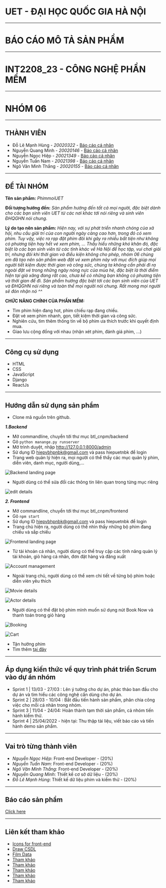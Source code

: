 # UET - ĐẠI HỌC QUỐC GIA HÀ NỘI

-----------------------------------------------------------------------------------------------------------------------------------------------------------------------

# BÁO CÁO MÔ TẢ SẢN PHẨM

-----------------------------------------------------------------------------------------------------------------------------------------------------------------------

# INT2208_23 - CÔNG NGHỆ PHẦN MỀM

-----------------------------------------------------------------------------------------------------------------------------------------------------------------------

# NHÓM 06

-----------------------------------------------------------------------------------------------------------------------------------------------------------------------

## THÀNH VIÊN

- Đỗ Lê Mạnh Hùng - _20020322_ - [Báo cáo cá nhân](https://github.com/dolemanhhung/CNPM/blob/769cef54e50deb80008f7b430e9cd422ca9be028/B%C3%A1o%20c%C3%A1o%20c%C3%A1%20nh%C3%A2n.md)
- Nguyễn Quang Minh - _20020146_ - [Báo cáo cá nhân](https://github.com/dolemanhhung/CNPM/blob/4216f2d557487f52583a78077c9e4a481457146c/Nh%C3%B3m%2006%20-%20Nguy%E1%BB%85n%20Quang%20Minh.md)
- Nguyễn Ngọc Hiệp - _20021349_ - [Báo cáo cá nhân](https://github.com/dolemanhhung/CNPM/blob/4edab81956d5ef4b5c8e422d93da0106317ae2e3/Nh%C3%B3m%2006%20-%20Nguy%E1%BB%85n%20Ng%E1%BB%8Dc%20Hi%E1%BB%87p.md)
- Nguyễn Tuấn Nam - _20021398_ - [Báo cáo cá nhân](https://github.com/dolemanhhung/CNPM/blob/2da7505dd2690f5334fbb621c493d5d5fddf65ec/CNPM_Nguy%E1%BB%85n%20Tu%E1%BA%A5n%20Nam_Nh%C3%B3m%2006.md)
- Ngô Văn Minh Thắng - _20020155_ - [Báo cáo cá nhân](https://github.com/dolemanhhung/CNPM/blob/04357bd7b8c6e7c18c2b257db985493f8009ffa2/Nh%C3%B3m%2006%20-%20Ng%C3%B4%20V%C4%83n%20Minh%20Th%E1%BA%AFng.md)

-----------------------------------------------------------------------------------------------------------------------------------------------------------------------

## ĐỀ TÀI NHÓM

**Tên sản phẩm:** _PhimmoiUET_

**Đối tượng hướng đến:** _Sản phẩm hướng đến tất cả mọi người, đặc biệt dành cho các bạn sinh viên UET từ các nơi khác tới nói riêng và sinh viên ĐHQGHN nói chung._

**Lý do tạo nên sản phẩm:** _Hiện nay, với sự phát triển nhanh chóng của xã hội, nhu cầu giải trí của con người ngày càng cao hơn, trong đó có xem phim. Tuy vậy, việc ra rạp đặt phim đôi khi gây ra nhiều bất tiện như không có phương tiện hay hết vé xem phim, ... Thấu hiểu những khó khăn đó, đặc biệt là các bạn sinh viên từ các tỉnh khác về Hà Nội để học tập, vui chơi giải trí, nhưng đôi khi thời gian và điều kiện không cho phép, nhóm 06 chúng em đã tạo nên sản phẩm web đặt vé xem phim này với mục đích giúp mọi người tiết kiệm được thời gian và công sức, chúng ta không cần phải đi ra ngoài đặt vé trong những ngày nóng nực của mùa hè, đặc biệt là thời điểm hiện tại giá xăng đang rất cao, chưa kể có những bạn không có phương tiện và thời gian để đi. Sản phẩm hướng đặc biệt tới các bạn sinh viên của UET và ĐHQGHN nói riêng và toàn thể mọi người nói chung. Rất mong mọi người sẽ đón nhận nó ^^_

**CHỨC NĂNG CHÍNH CỦA PHẦN MỀM:**

- Tìm phim hiện đang hot, phim chiếu rạp đang chiếu.
- Đặt vé xem phim nhanh, gọn, tiết kiệm thời gian và công sức.
- Nghiên cứu, tìm thêm thông tin về bộ phim ưa thích trước khi quyết định mua.
- Giao lưu cộng đồng với nhau (nhận xét phim, đánh giá phim, ...)

-----------------------------------------------------------------------------------------------------------------------------------------------------------------------

## Công cụ sử dụng

- HTML
- CSS
- JavaScript
- Django
- ReactJs

-----------------------------------------------------------------------------------------------------------------------------------------------------------------------

## Hướng dẫn sử dụng sản phẩm

- Clone mã nguồn trên github.

***1.Backend***

- Mở commandline, chuyển tới thư mục btl_cnpm/backend
- Gõ `python manange.py runserver`
- Mở trình duyệt, nhập <http://127.0.0.1:8000/admin>
- Sử dụng ID hiepvbhpnbk@gmail.com và pass hiepuetnbk để login
- Trang web quản lý hiện ra, mọi người có thể thấy các mục quản lý phim, diễn viên, danh mục, người dùng,...

![Backend landing page](demo_pics/Screenshot%202022-05-07%20214510.png)

- Người dùng có thể sửa đổi các thông tin liên quan trong từng mục riêng

![edit details](demo_pics/Screenshot%202022-05-07%20214712.png)

***2. Frontend***

- Mở commandline, chuyển tới thư mục btl_cnpm/frontend
- Gõ `npm start`
- Sử dụng ID hiepvbhpnbk@gmail.com và pass hiepuetnbk để login
- Trang chủ hiện ra, người dùng có thể nhìn thấy những bộ phim đang chiếu và sắp chiếu 

![Frontend landing page](demo_pics/Screenshot%202022-05-08%20122640.png)

- Từ tài khoản cá nhân, người dùng có thể truy cập các tính năng quản lý tài khoản, giỏ hàng cá nhân, đơn đặt hàng và đăng xuất

![Account management](demo_pics/Screenshot%202022-05-08%20123302.png)

- Ngoài trang chủ, người dùng có thể xem chi tiết về từng bộ phim hoặc diễn viên yêu thích

![Movie details](demo_pics/Screenshot%202022-05-08%20123610.png)

![Actor details](demo_pics/Screenshot%202022-05-08%20123627.png)

- Người dùng có thể đặt bộ phim mình muốn sử dụng nút Book Now và thanh toán trong giỏ hàng

![Booking](demo_pics/Screenshot%202022-05-08%20134135.png)

![Cart](demo_pics/Screenshot%202022-05-08%20134427.png)

- Tận hưởng phim
- Tìm thêm [tại đây](https://github.com/hiepuet1205/btl_cnpm/blob/216d46cab7c60234f1f6092c88f4e9c78ad0dc6b/frontend/README.md)

-----------------------------------------------------------------------------------------------------------------------------------------------------------------------

## Áp dụng kiến thức về quy trình phát triển Scrum vào dự án nhóm

- Sprint 1 | 13/03 - 27/03 : Lên ý tưởng cho dự án, phác thảo ban đầu cho dự án và tìm hiểu các công nghệ cần dùng cho dự án.
- Sprint 2 | 28/03 - 10/04 :  Bắt đầu tiến hành sản phẩm, phân chia công việc cho mỗi cá nhân trong nhóm.
- Sprint 3 | 11/04 - 24/04: Hoàn thành tạm thời sản phẩm, cả nhóm tiến hành kiểm thử.
- Sprint 4 | 25/04/2022 - hiện tại: Thu thập tài liệu, viết báo cáo và tiến hành demo sản phẩm.

-----------------------------------------------------------------------------------------------------------------------------------------------------------------------

## Vai trò từng thành viên

- _Nguyễn Ngọc Hiệp_: Front-end Developer - (20%)
- _Nguyễn Tuấn Nam_: Front-end Developer - (20%)
- _Ngô Văn Minh Thắng_: Front-end Developer - (20%)
- _Nguyễn Quang Minh_: Thiết kế cơ sở dữ liệu - (20%)
- _Đỗ Lê Mạnh Hùng_: Thiết kế dữ liệu phim và kiểm thử - (20%)

-----------------------------------------------------------------------------------------------------------------------------------------------------------------------

## Báo cáo sản phẩm

   [Click here](https://docs.google.com/document/d/1DRPeFX_h7-ul2MFgwT-dNL6u4Mp4Hdm8NatMjZZ2mQg/edit?usp=sharing)

---

## Liên kết tham khảo

- [Icons for front-end](https://boxicons.com/)
- [Draw CSDL](https://erdplus.com/)
- [Film Data](https://www.imdb.com/?ref_=nv_home)
- [Tham khảo](https://github.com/facebook/create-react-app)
- [Tham khảo](https://www.wikimedia.org/)
- [Tham khảo](https://tienminhvy.com/hoc-tap/gioi-thieu-ve-html5/)
- [Tham khảo](https://gc0904g6.wordpress.com/2014/04/03/gioi-thieu-css-3/)
- [Tham khảo](https://jobs.hybrid-technologies.vn/blog/cac-quy-trinh-phat-trien-phan-mem/#21_Mo_hinh_thac_nuoc)
